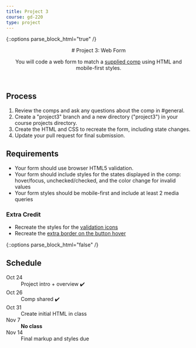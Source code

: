 ```yaml
---
title: Project 3
course: gd-220
type: project
---
```


{::options parse_block_html="true" /}

<header>
# Project 3: Web Form

You will code a web form to match a [supplied comp](https://drive.google.com/drive/u/0/folders/1HJATZE3yn0RsfMyH-lHKS0glH6G_aQrx) using HTML and mobile-first styles.
</header>

<section>

## Process
1. Review the comps and ask any questions about the comp in #general.
1. Create a "project3" branch and a new directory ("project3") in your course projects directory.
1. Create the HTML and CSS to recreate the form, including state changes.
1. Update your pull request for final submission.

## Requirements
- Your form should use browser HTML5 validation.
- Your form should include styles for the states displayed in the comp: hover/focus, unchecked/checked, and the color change for invalid values
- Your form styles should be mobile-first and include at least 2 media queries

### Extra Credit
- Recreate the styles for the [validation icons](https://drive.google.com/drive/u/0/folders/1Xza6yTLHB-kRIqrDewwCo34jYBify8SP)
- Recreate the [extra border on the button hover](https://drive.google.com/drive/u/0/folders/1Xza6yTLHB-kRIqrDewwCo34jYBify8SP)
</section>

{::options parse_block_html="false" /}

<aside>

<h2>Schedule</h2>

<dl>
  <dt>Oct 24</dt>
  <dd>Project intro + overview ✔️</dd>
  <dt>Oct 26</dt>
  <dd>Comp shared ✔️</dd>
  <dt>Oct 31</dt>
  <dd>Create initial HTML in class</dd>
  <dt>Nov 7</dt>
  <dd><strong>No class</strong></dd>
  <dt>Nov 14</dt>
  <dd>Final markup and styles due</dd>
</dl>

</aside>

